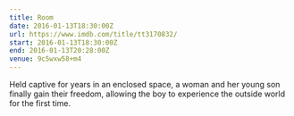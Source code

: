 ```yaml
---
title: Room
date: 2016-01-13T18:30:00Z
url: https://www.imdb.com/title/tt3170832/
start: 2016-01-13T18:30:00Z
end: 2016-01-13T20:28:00Z
venue: 9c5wxw58+m4
---
```

Held captive for years in an enclosed space, a woman and her young son finally gain their freedom, allowing the boy to experience the outside world for the first time.
